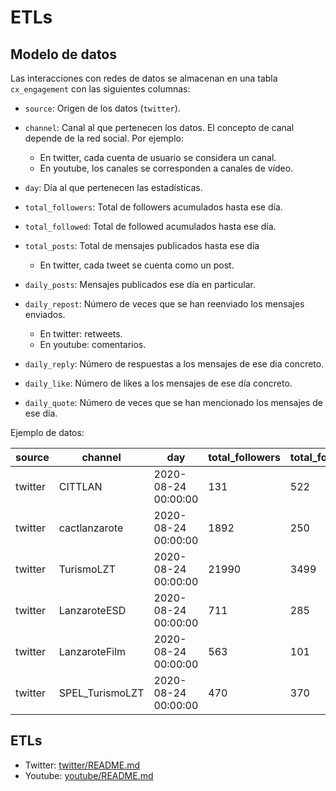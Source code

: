# ETLs

## Modelo de datos

Las interacciones con redes de datos se almacenan en una tabla `cx_engagement` con las siguientes columnas:

- `source`: Origen de los datos (`twitter`).
- `channel`: Canal al que pertenecen los datos. El concepto de canal depende de la red social. Por ejemplo:

  - En twitter, cada cuenta de usuario se considera un canal.
  - En youtube, los canales se corresponden a canales de vídeo.

- `day`: Día al que pertenecen las estadísticas.
- `total_followers`: Total de followers acumulados hasta ese día.
- `total_followed`: Total de followed acumulados hasta ese día.
- `total_posts`: Total de mensajes publicados hasta ese día

  - En twitter, cada tweet se cuenta como un post.

- `daily_posts`: Mensajes publicados ese día en particular.
- `daily_repost`: Número de veces que se han reenviado los mensajes enviados.

  - En twitter: retweets.
  - En youtube: comentarios.

- `daily_reply`: Número de respuestas a los mensajes de ese dia concreto.
- `daily_like`: Número de likes a los mensajes de ese día concreto.
- `daily_quote`: Número de veces que se han mencionado los mensajes de ese día.

Ejemplo de datos:

| source  | channel         | day                 | total_followers | total_followed | total_posts | daily_posts | daily_repost | daily_reply | daily_like | daily_quote |
| ------- | --------------- | ------------------- | --------------- | -------------- | ----------- | ----------- | ------------ | ----------- | ---------- | ----------- |
| twitter | CITTLAN         | 2020-08-24 00:00:00 |             131 |            522 |         165 |             |              |             |            |             |
| twitter | cactlanzarote   | 2020-08-24 00:00:00 |            1892 |            250 |        2284 |             |              |             |            |             |
| twitter | TurismoLZT      | 2020-08-24 00:00:00 |           21990 |           3499 |        9821 |           4 |           14 |           0 |         35 |           3 |
| twitter | LanzaroteESD    | 2020-08-24 00:00:00 |             711 |            285 |        1146 |           1 |           11 |           0 |          0 |           0 |
| twitter | LanzaroteFilm   | 2020-08-24 00:00:00 |             563 |            101 |         223 |             |              |             |            |             |
| twitter | SPEL_TurismoLZT | 2020-08-24 00:00:00 |             470 |            370 |         839 |             |              |             |            |             |

## ETLs

- Twitter: [twitter/README.md](twitter/README.md)
- Youtube: [youtube/README.md](youtube/README.md)
